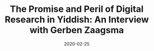 ---
title: "The Promise and Peril of Digital Research in Yiddish: An Interview with Gerben Zaagsma"
collection: publications
category: other
permalink: /publication/2020-02-25-dh-yiddish
excerpt: 'I spoke with Gerben Zaagsma about Yiddish, klezmer music, the Spanish Civil War, and digital studies.'
date: 2020-02-25
venue: 'In geveb'
paperurl: 'https://ingeveb.org/blog/the-promise-and-peril-of-digital-research-in-yiddish-an-interview-with-gerben-zaagsma'
citation: 'Hoffenberg, Elena. “The Promise and Peril of Digital Research in Yiddish: An Interview with Gerben Zaagsma.” *In geveb* (February 2020).'
---